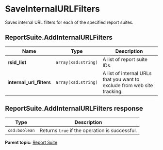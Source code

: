 # SaveInternalURLFilters

Saves internal URL filters for each of the specified report suites.

## ReportSuite.AddInternalURLFilters

|Name|Type|Description|
|----|----|-----------|
|**rsid\_list** |`array(xsd:string)` |A list of report suite IDs.|
|**internal\_url\_filters** |`array(xsd:string)` |A list of internal URLs that you want to exclude from web site tracking.|

## ReportSuite.AddInternalURLFilters response

|Type|Description|
|----|-----------|
|`xsd:boolean` |Returns `true` if the operation is successful.|

**Parent topic:** [Report Suite](../../methods/report_suite/r_methods_reportsuite.md)

